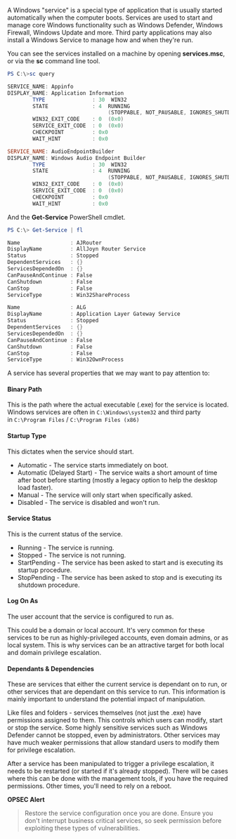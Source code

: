 A Windows "service" is a special type of application that is usually started automatically when the computer boots. Services are used to start and manage core Windows functionality such as Windows Defender, Windows Firewall, Windows Update and more. Third party applications may also install a Windows Service to manage how and when they're run.

You can see the services installed on a machine by opening **services.msc**, or via the **sc** command line tool.

```powershell
PS C:\>sc query

SERVICE_NAME: Appinfo
DISPLAY_NAME: Application Information
        TYPE               : 30  WIN32
        STATE              : 4  RUNNING
                                (STOPPABLE, NOT_PAUSABLE, IGNORES_SHUTDOWN)
        WIN32_EXIT_CODE    : 0  (0x0)
        SERVICE_EXIT_CODE  : 0  (0x0)
        CHECKPOINT         : 0x0
        WAIT_HINT          : 0x0

SERVICE_NAME: AudioEndpointBuilder
DISPLAY_NAME: Windows Audio Endpoint Builder
        TYPE               : 30  WIN32
        STATE              : 4  RUNNING
                                (STOPPABLE, NOT_PAUSABLE, IGNORES_SHUTDOWN)
        WIN32_EXIT_CODE    : 0  (0x0)
        SERVICE_EXIT_CODE  : 0  (0x0)
        CHECKPOINT         : 0x0
        WAIT_HINT          : 0x0
```

And the **Get-Service** PowerShell cmdlet.
```powershell
PS C:\> Get-Service | fl

Name                : AJRouter
DisplayName         : AllJoyn Router Service
Status              : Stopped
DependentServices   : {}
ServicesDependedOn  : {}
CanPauseAndContinue : False
CanShutdown         : False
CanStop             : False
ServiceType         : Win32ShareProcess

Name                : ALG
DisplayName         : Application Layer Gateway Service
Status              : Stopped
DependentServices   : {}
ServicesDependedOn  : {}
CanPauseAndContinue : False
CanShutdown         : False
CanStop             : False
ServiceType         : Win32OwnProcess
```

A service has several properties that we may want to pay attention to:

#### Binary Path

This is the path where the actual executable (.exe) for the service is located. Windows services are often in `C:\Windows\system32` and third party in `C:\Program Files` / `C:\Program Files (x86)`

#### Startup Type

This dictates when the service should start.

-   Automatic - The service starts immediately on boot.
-   Automatic (Delayed Start) - The service waits a short amount of time after boot before starting (mostly a legacy option to help the desktop load faster).
-   Manual - The service will only start when specifically asked.
-   Disabled - The service is disabled and won't run.

#### Service Status

This is the current status of the service.

-   Running - The service is running.
-   Stopped - The service is not running.
-   StartPending - The service has been asked to start and is executing its startup procedure.
-   StopPending - The service has been asked to stop and is executing its shutdown procedure.

#### Log On As

The user account that the service is configured to run as.

This could be a domain or local account. It's very common for these services to be run as highly-privileged accounts, even domain admins, or as local system. This is why services can be an attractive target for both local and domain privilege escalation.

#### Dependants & Dependencies

These are services that either the current service is dependant on to run, or other services that are dependant on this service to run. This information is mainly important to understand the potential impact of manipulation.

Like files and folders - services themselves (not just the .exe) have permissions assigned to them. This controls which users can modify, start or stop the service. Some highly sensitive services such as Windows Defender cannot be stopped, even by administrators. Other services may have much weaker permissions that allow standard users to modify them for privilege escalation.

After a service has been manipulated to trigger a privilege escalation, it needs to be restarted (or started if it's already stopped). There will be cases where this can be done with the management tools, if you have the required permissions. Other times, you'll need to rely on a reboot.

**OPSEC Alert**  
  
>Restore the service configuration once you are done. Ensure you don't interrupt business critical services, so seek permission before exploiting these types of vulnerabilities.

